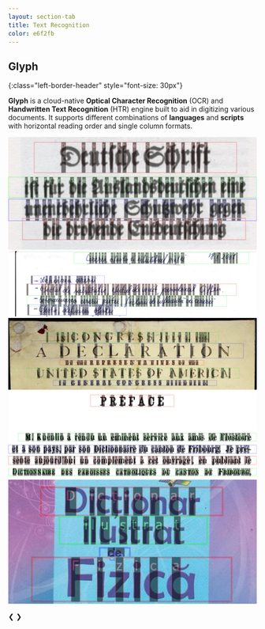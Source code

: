 ```yaml
---
layout: section-tab
title: Text Recognition
color: e6f2fb
---
```



## Glyph
{:class="left-border-header" style="font-size: 30px"}

**Glyph** is a cloud-native **Optical Character Recognition** (OCR) and **Handwritten Text Recognition** (HTR) engine built to aid in digitizing various documents. 
It supports different combinations of **languages** and **scripts** with horizontal reading order and single column formats.


<div class="slideshow-container">
  <div class="slide slide-medium fade">
    <img src="/assets/img/index_sections/text_recognition/de-frk.png">
  </div>

  <div class="slide slide-medium fade">
    <img src="/assets/img/index_sections/text_recognition/ro-hw.png">
  </div>

  <div class="slide slide-medium fade">
    <img src="/assets/img/index_sections/text_recognition/en-ma.png">
  </div>

  <div class="slide slide-medium fade">
    <img src="/assets/img/index_sections/text_recognition/fr-ma.png">
  </div>

  <div class="slide slide-medium fade">
    <img src="/assets/img/index_sections/text_recognition/ro-ma.png">
  </div>

  <span class="prev" onclick="plusSlides(-1)">&#10094;</span>
  <span class="next" onclick="plusSlides(1)">&#10095;</span>
</div>



